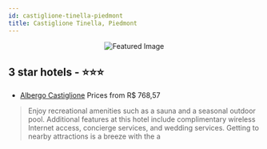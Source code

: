 ```yaml
---
id: castiglione-tinella-piedmont
title: Castiglione Tinella, Piedmont
---
```


<center><img src="https://i.travelapi.com/hotels/24000000/23720000/23710900/23710872/3b1730da_z.jpg" alt="Featured Image" /></center>


##  3 star hotels - ⭐️⭐️⭐️

-    [Albergo Castiglione](https://us.hurb.com/hotels/castiglione-tinella/albergo-castiglione-JNP-JP266073?cmp=18055) Prices from R$ 768,57
   > Enjoy recreational amenities such as a sauna and a seasonal outdoor pool. Additional features at this hotel include complimentary wireless Internet access, concierge services, and wedding services. Getting to nearby attractions is a breeze with the a
